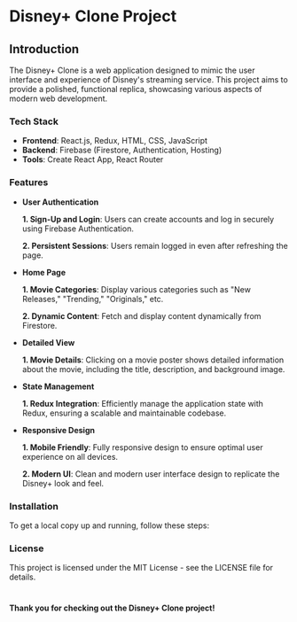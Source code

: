# Disney+ Clone Project

## Introduction
The Disney+ Clone is a web application designed to mimic the user interface and experience of Disney's streaming service. This project aims to provide a polished, functional replica, showcasing various aspects of modern web development.

### Tech Stack
  - **Frontend**: React.js, Redux, HTML, CSS, JavaScript
  - **Backend**: Firebase (Firestore, Authentication, Hosting)
  - **Tools**: Create React App, React Router
  
### Features 
  - **User Authentication**
    
      **1. Sign-Up and Login**: Users can create accounts and log in securely using Firebase Authentication.
    
      **2. Persistent Sessions**: Users remain logged in even after refreshing the page.
  
  - **Home Page**
    
      **1. Movie Categories**: Display various categories such as "New Releases," "Trending," "Originals," etc.
    
      **2. Dynamic Content**: Fetch and display content dynamically from Firestore.
  
  - **Detailed View**
    
      **1. Movie Details**: Clicking on a movie poster shows detailed information about the movie, including the title, description, and background image.
      
  - **State Management**
    
      **1. Redux Integration**: Efficiently manage the application state with Redux, ensuring a scalable and maintainable codebase.
      
  - **Responsive Design**
    
      **1. Mobile Friendly**: Fully responsive design to ensure optimal user experience on all devices.
    
      **2. Modern UI**: Clean and modern user interface design to replicate the Disney+ look and feel.

### Installation
  To get a local copy up and running, follow these steps:

### License
  This project is licensed under the MIT License - see the LICENSE file for details.

#
**Thank you for checking out the Disney+ Clone project!**
